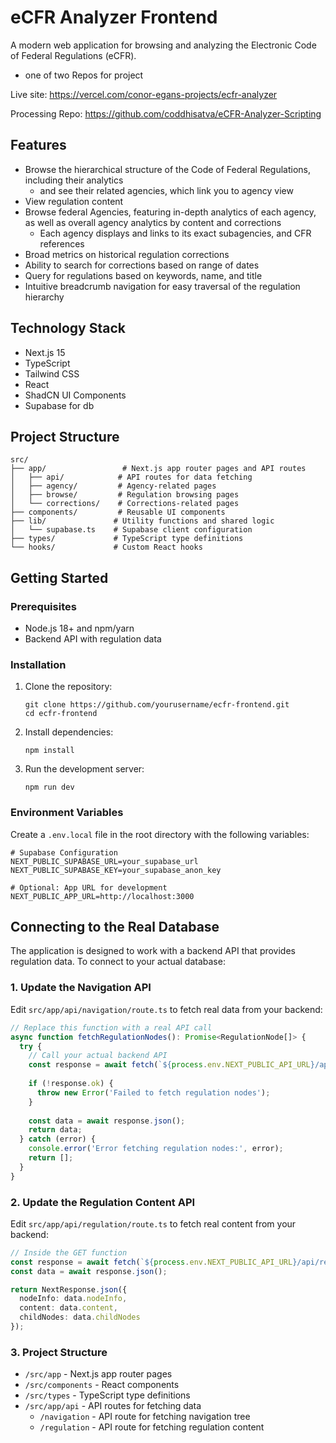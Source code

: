 # eCFR Analyzer Frontend

A modern web application for browsing and analyzing the Electronic Code of Federal Regulations (eCFR).
- one of two Repos for project

Live site: https://vercel.com/conor-egans-projects/ecfr-analyzer

Processing Repo: https://github.com/coddhisatva/eCFR-Analyzer-Scripting

## Features

- Browse the hierarchical structure of the Code of Federal Regulations, including their analytics
  - and see their related agencies, which link you to agency view
- View regulation content
- Browse federal Agencies, featuring in-depth analytics of each agency, as well as overall agency analytics by content and corrections
  - Each agency displays and links to its exact subagencies, and CFR references
- Broad metrics on historical regulation corrections
- Ability to search for corrections based on range of dates
- Query for regulations based on keywords, name, and title
- Intuitive breadcrumb navigation for easy traversal of the regulation hierarchy

## Technology Stack

- Next.js 15
- TypeScript
- Tailwind CSS
- React
- ShadCN UI Components
- Supabase for db 

## Project Structure

```
src/
├── app/                 # Next.js app router pages and API routes
│   ├── api/            # API routes for data fetching
│   ├── agency/         # Agency-related pages
│   ├── browse/         # Regulation browsing pages
│   └── corrections/    # Corrections-related pages
├── components/         # Reusable UI components
├── lib/               # Utility functions and shared logic
│   └── supabase.ts    # Supabase client configuration
├── types/             # TypeScript type definitions
└── hooks/             # Custom React hooks
```

## Getting Started

### Prerequisites

- Node.js 18+ and npm/yarn
- Backend API with regulation data

### Installation

1. Clone the repository:
   ```
   git clone https://github.com/yourusername/ecfr-frontend.git
   cd ecfr-frontend
   ```

2. Install dependencies:
   ```
   npm install
   ```

3. Run the development server:
   ```
   npm run dev
   ```

### Environment Variables

Create a `.env.local` file in the root directory with the following variables:

```
# Supabase Configuration
NEXT_PUBLIC_SUPABASE_URL=your_supabase_url
NEXT_PUBLIC_SUPABASE_KEY=your_supabase_anon_key

# Optional: App URL for development
NEXT_PUBLIC_APP_URL=http://localhost:3000
```

## Connecting to the Real Database

The application is designed to work with a backend API that provides regulation data. To connect to your actual database:

### 1. Update the Navigation API

Edit `src/app/api/navigation/route.ts` to fetch real data from your backend:

```typescript
// Replace this function with a real API call
async function fetchRegulationNodes(): Promise<RegulationNode[]> {
  try {
    // Call your actual backend API
    const response = await fetch(`${process.env.NEXT_PUBLIC_API_URL}/api/nodes`);
    
    if (!response.ok) {
      throw new Error('Failed to fetch regulation nodes');
    }
    
    const data = await response.json();
    return data;
  } catch (error) {
    console.error('Error fetching regulation nodes:', error);
    return [];
  }
}
```

### 2. Update the Regulation Content API

Edit `src/app/api/regulation/route.ts` to fetch real content from your backend:

```typescript
// Inside the GET function
const response = await fetch(`${process.env.NEXT_PUBLIC_API_URL}/api/regulation?path=${encodeURIComponent(path)}`);
const data = await response.json();

return NextResponse.json({
  nodeInfo: data.nodeInfo,
  content: data.content,
  childNodes: data.childNodes
});
```

### 3. Project Structure

- `/src/app` - Next.js app router pages
- `/src/components` - React components
- `/src/types` - TypeScript type definitions
- `/src/app/api` - API routes for fetching data
  - `/navigation` - API route for fetching navigation tree
  - `/regulation` - API route for fetching regulation content
